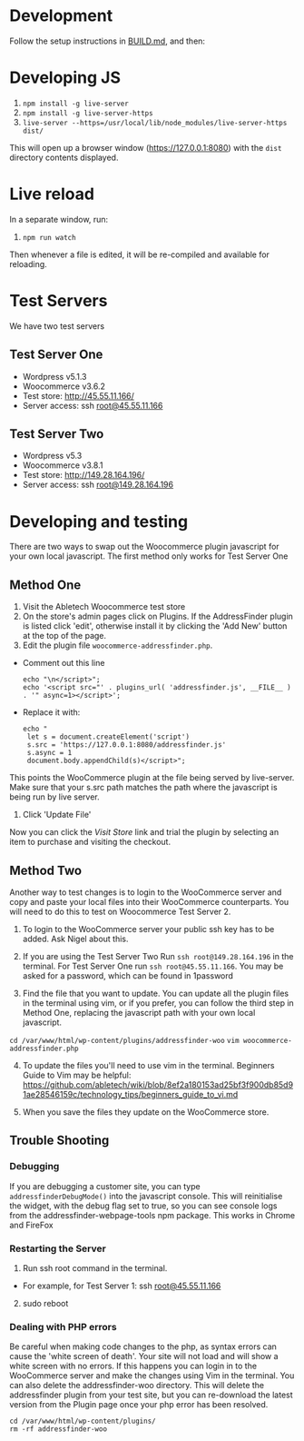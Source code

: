 # Development

Follow the setup instructions in [BUILD.md](BUILD.md), and then:

# Developing JS

1. `npm install -g live-server`
1. `npm install -g live-server-https`
2. `live-server --https=/usr/local/lib/node_modules/live-server-https dist/`

This will open up a browser window (https://127.0.0.1:8080) with the `dist` directory contents displayed.

# Live reload

In a separate window, run:

1. `npm run watch`

Then whenever a file is edited, it will be re-compiled and available for reloading.

# Test Servers
We have two test servers

## Test Server One
 - Wordpress v5.1.3
 - Woocommerce v3.6.2
 - Test store: http://45.55.11.166/
 - Server access: ssh root@45.55.11.166

## Test Server Two
 - Wordpress v5.3
 - Woocommerce v3.8.1
 - Test store: http://149.28.164.196/
 - Server access: ssh root@149.28.164.196

# Developing and testing

There are two ways to swap out the Woocommerce plugin javascript for your own local javascript. The first method only works for Test Server One

## Method One

1. Visit the Abletech Woocommerce test store
1. On the store's admin pages click on Plugins. If the AddressFinder plugin is listed click 'edit', otherwise install it by clicking the 'Add New' button at the top of the page.
1. Edit the plugin file `woocommerce-addressfinder.php`.
  - Comment out this line

    ```
    echo "\n</script>";
    echo '<script src="' . plugins_url( 'addressfinder.js', __FILE__ ) . '" async=1></script>';
    ```

  - Replace it with:

    ```
    echo "
     let s = document.createElement('script')
     s.src = 'https://127.0.0.1:8080/addressfinder.js'
     s.async = 1
     document.body.appendChild(s)</script>";
    ```

  This points the WooCommerce plugin at the file being served by live-server. Make sure that your s.src path matches the path where the javascript is being run by live server.

1. Click 'Update File'

Now you can click the _Visit Store_ link and trial the plugin by selecting an item to purchase and
visiting the checkout.

## Method Two

Another way to test changes is to login to the WooCommerce server and copy and paste your local files into their WooCommerce counterparts. You will need to do this to test on Woocommerce Test Server 2.

1. To login to the WooCommerce server your public ssh key has to be added. Ask Nigel about this.

2. If you are using the Test Server Two Run `ssh root@149.28.164.196` in the terminal. For Test Server One run `ssh root@45.55.11.166`. You may be asked for a password, which can be found in 1password

3. Find the file that you want to update. You can update all the plugin files in the terminal using vim, or if you prefer, you can follow the third step in Method One, replacing the javascript path with your own local javascript.

`cd /var/www/html/wp-content/plugins/addressfinder-woo`
`vim woocommerce-addressfinder.php`

4. To update the files you'll need to use vim in the terminal. Beginners Guide to Vim may be helpful: https://github.com/abletech/wiki/blob/8ef2a180153ad25bf3f900db85d91ae28546159c/technology_tips/beginners_guide_to_vi.md

5. When you save the files they update on the WooCommerce store.

## Trouble Shooting

### Debugging
  If you are debugging a customer site, you can type `addressfinderDebugMode()` into the javascript console. This will reinitialise the widget,
  with the debug flag set to true, so you can see console logs from the addressfinder-webpage-tools npm package.
  This works in Chrome and FireFox

### Restarting the Server

1. Run ssh root command in the terminal.
  *  For example, for Test Server 1: ssh root@45.55.11.166
2. sudo reboot

### Dealing with PHP errors

Be careful when making code changes to the php, as syntax errors can cause the 'white screen of death'. Your site will not load and will show a white screen with no errors. If this happens you can login in to the WooCommerce server and make the changes using Vim in the terminal. You can also delete the addressfinder-woo directory. This will delete the addressfinder plugin from your test site, but you can re-download the latest version from the Plugin page once your php error has been resolved.

 ```
 cd /var/www/html/wp-content/plugins/
 rm -rf addressfinder-woo
```
